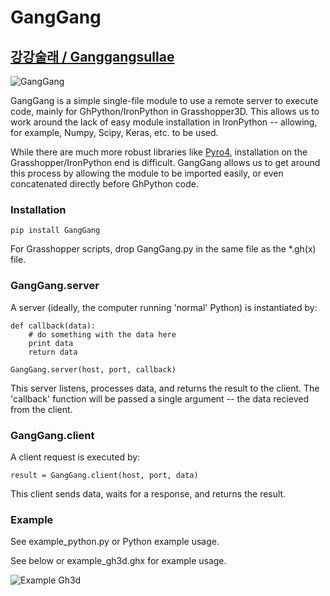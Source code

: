 # GangGang 
## [강강술래 / Ganggangsullae](https://en.wikipedia.org/wiki/Ganggangsullae)
![GangGang](https://raw.githubusercontent.com/provolot/GangGang/master/ganggangsullae.jpg)

GangGang is a simple single-file module to use a remote server to execute code, mainly for GhPython/IronPython in Grasshopper3D.
This allows us to work around the lack of easy module installation in IronPython -- allowing, for example, Numpy, Scipy, Keras, etc. to be used.

While there are much more robust libraries like [Pyro4](https://github.com/irmen/Pyro4/), installation on the Grasshopper/IronPython end is difficult. GangGang allows us to get around this process by allowing the module to be imported easily, or even concatenated directly before GhPython code.

### Installation

```
pip install GangGang
```

For Grasshopper scripts, drop GangGang.py in the same file as the *.gh(x) file.

### GangGang.server

A server (ideally, the computer running 'normal' Python) is instantiated by:
```
def callback(data):
    # do something with the data here
    print data
    return data

GangGang.server(host, port, callback)
```
This server listens, processes data, and returns the result to the client.
The 'callback' function will be passed a single argument -- the data recieved from the client.

### GangGang.client

A client request is executed by:
```
result = GangGang.client(host, port, data)
```
This client sends data, waits for a response, and returns the result.

### Example

See example_python.py or Python example usage.

See below or example_gh3d.ghx for example usage. 

![Example Gh3d](https://raw.githubusercontent.com/provolot/GangGang/master/example_gh3d.png)

